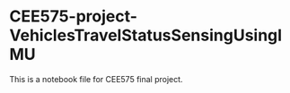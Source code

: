 # CEE575-project-VehiclesTravelStatusSensingUsingIMU
This is a notebook file for CEE575 final project.
